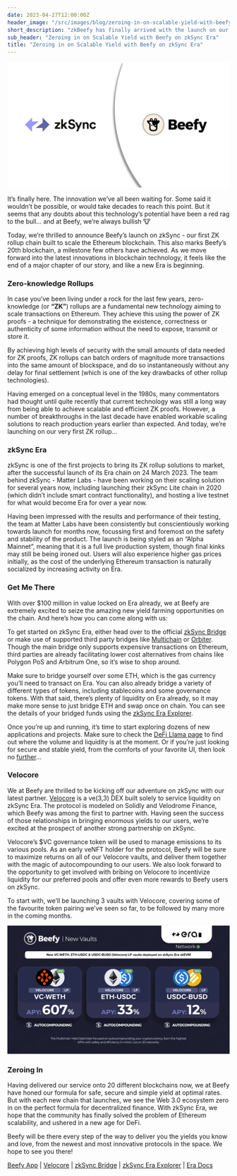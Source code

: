 ```yaml
---
date: 2023-04-27T12:00:00Z
header_image: "/src/images/blog/zeroing-in-on-scalable-yield-with-beefy-on-zksync-era/cover.png"
short_description: "zkBeefy has finally arrived with the launch on our twentieth blockchain - zkSync Era - and our new partnership with Velocore"
sub_header: "Zeroing in on Scalable Yield with Beefy on zkSync Era"
title: "Zeroing in on Scalable Yield with Beefy on zkSync Era"
---
```

![](/src/images/blog/zeroing-in-on-scalable-yield-with-beefy-on-zksync-era/cover.png)

It’s finally here. The innovation we’ve all been waiting for. Some said it wouldn’t be possible, or would take decades to reach this point. But it seems that any doubts about this technology’s potential have been a red rag to the bull… and at Beefy, we’re always bullish 🐮

Today, we’re thrilled to announce Beefy’s launch on zkSync - our first ZK rollup chain built to scale the Ethereum blockchain. This also marks Beefy’s 20th blockchain, a milestone few others have achieved. As we move forward into the latest innovations in blockchain technology, it feels like the end of a major chapter of our story, and like a new Era is beginning.

### Zero-knowledge Rollups

In case you’ve been living under a rock for the last few years, zero-knowledge (or **“ZK”**) rollups are a fundamental new technology aiming to scale transactions on Ethereum. They achieve this using the power of ZK proofs - a technique for demonstrating the existence, correctness or authenticity of some information without the need to expose, transmit or store it.

By achieving high levels of security with the small amounts of data needed for ZK proofs, ZK rollups can batch orders of magnitude more transactions into the same amount of blockspace, and do so instantaneously without any delay for final settlement (which is one of the key drawbacks of other rollup technologies).

Having emerged on a conceptual level in the 1980s, many commentators had thought until quite recently that current technology was still a long way from being able to achieve scalable and efficient ZK proofs. However, a number of breakthroughs in the last decade have enabled workable scaling solutions to reach production years earlier than expected. And today, we’re launching on our very first ZK rollup…

### zkSync Era

zkSync is one of the first projects to bring its ZK rollup solutions to market, after the successful launch of its Era chain on 24 March 2023. The team behind zkSync - Matter Labs - have been working on their scaling solution for several years now, including launching their zkSync Lite chain in 2020 (which didn’t include smart contract functionality), and hosting a live testnet for what would become Era for over a year now.

Having been impressed with the results and performance of their testing, the team at Matter Labs have been consistently but conscientiously working towards launch for months now, focussing first and foremost on the safety and stability of the product. The launch is being styled as an “Alpha Mainnet”, meaning that it is a full live production system, though final kinks may still be being ironed out. Users will also experience higher gas prices initially, as the cost of the underlying Ethereum transaction is naturally socialized by increasing activity on Era.

### Get Me There

With over $100 million in value locked on Era already, we at Beefy are extremely excited to seize the amazing new yield farming opportunities on the chain. And here’s how you can come along with us:

To get started on zkSync Era, either head over to the official [zkSync Bridge](https://portal.zksync.io/bridge) or make use of supported third party bridges like [Multichain](https://app.multichain.org/#/router) or [Orbiter](https://www.orbiter.finance/). Though the main bridge only supports expensive transactions on Ethereum, third parties are already facilitating lower cost alternatives from chains like Polygon PoS and Arbitrum One, so it’s wise to shop around.

Make sure to bridge yourself over some ETH, which is the gas currency you’ll need to transact on Era. You can also already bridge a variety of different types of tokens, including stablecoins and some governance tokens. With that said, there’s plenty of liquidity on Era already, so it may make more sense to just bridge ETH and swap once on chain. You can see the details of your bridged funds using the [zkSync Era Explorer](https://explorer.zksync.io/).

Once you’re up and running, it’s time to start exploring dozens of new applications and projects. Make sure to check the [DeFi Llama page](https://defillama.com/chain/zkSync%20Era) to find out where the volume and liquidity is at the moment. Or if you’re just looking for secure and stable yield, from the comforts of your favorite UI, then look no [further](http://app.beefy.com)…

### Velocore

We at Beefy are thrilled to be kicking off our adventure on zkSync with our latest partner. [Velocore](https://velocore.xyz/) is a ve(3,3) DEX built solely to service liquidity on zkSync Era. The protocol is modeled on Solidly and Velodrome Finance, which Beefy was among the first to partner with. Having seen the success of those relationships in bringing enormous yields to our users, we’re excited at the prospect of another strong partnership on zkSync.

Velocore’s $VC governance token will be used to manage emissions to its various pools. As an early veNFT holder for the protocol, Beefy will be sure to maximize returns on all of our Velocore vaults, and deliver them together with the magic of autocompounding to our users. We also look forward to the opportunity to get involved with bribing on Velocore to incentivize liquidity for our preferred pools and offer even more rewards to Beefy users on zkSync.

To start with, we’ll be launching 3 vaults with Velocore, covering some of the favourite token pairing we’ve seen so far, to be followed by many more in the coming months.

![](/src/images/blog/zeroing-in-on-scalable-yield-with-beefy-on-zksync-era/vaults-card.png)

### Zeroing In

Having delivered our service onto 20 different blockchains now, we at Beefy have honed our formula for safe, secure and simple yield at optimal rates. But with each new chain that launches, we see the Web 3.0 ecosystem zero in on the perfect formula for decentralized finance. With zkSync Era, we hope that the community has finally solved the problem of Ethereum scalability, and ushered in a new age for DeFi.

Beefy will be there every step of the way to deliver you the yields you know and love, from the newest and most innovative protocols in the space. We hope to see you there!

[Beefy App](http://app.beefy.com) | [Velocore](https://velocore.xyz/) | [zkSync Bridge](https://portal.zksync.io/bridge) | [zkSync Era Explorer](https://explorer.zksync.io/) | [Era Docs](https://docs.zksync.io/userdocs/)